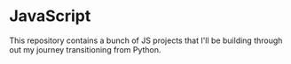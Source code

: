 # JavaScript
This repository contains a bunch of JS projects that I'll be building through out my journey transitioning from Python.

